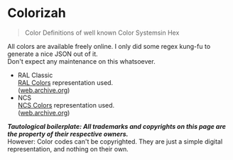 # Colorizah
> Color Definitions of well known Color Systemsin Hex

All colors are available freely online. I only did some regex kung-fu to generate a nice JSON out of it.  
Don't expect any maintenance on this whatsoever.

- RAL Classic  
[RAL Colors](https://www.ral-farben.de/alle-ral-farben) representation used.  
([web.archive.org](https://web.archive.org/web/20210520000243/https://www.ral-farben.de/alle-ral-farben))
- NCS  
[NCS Colors](https://www.magasindepeinture.ch/de/online-farbkarte-ncs.html) representation used.  
([web.archive.org](https://web.archive.org/web/20210520000328/https://www.magasindepeinture.ch/de/online-farbkarte-ncs.html))


***Tautological boilerplate: All trademarks and copyrights on this page are the property of their respective owners.***  
However: Color codes can't be copyrighted. They are just a simple digital representation, and nothing on their own.

